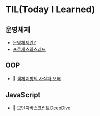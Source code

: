 # TIL(Today I Learned)
## 운영체제
- [운영체제란?](OS/운영체제란%3F.md)
- [프로세스와스레드](OS/프로세스와스레드.md)
## OOP
- 📖 [객체지향의 사실과 오해](OOP/객체지향의사실과오해.md)

## JavaScript
- 📖 [모던자바스크립트DeepDive](JavaScript/모던자바스크립트DeepDive.md)
